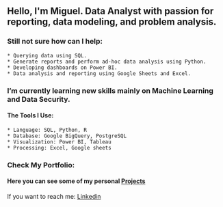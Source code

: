 ## Hello, I'm Miguel. Data Analyst with passion for reporting, data modeling, and problem analysis.
### Still not sure how can I help:
    * Querying data using SQL.
    * Generate reports and perform ad-hoc data analysis using Python.
    * Developing dashboards on Power BI.
    * Data analysis and reporting using Google Sheets and Excel.

### I’m currently learning new skills mainly on Machine Learning and Data Security.
#### The Tools I Use:
    * Language: SQL, Python, R
    * Database: Google BigQuery, PostgreSQL
    * Visualization: Power BI, Tableau
    * Processing: Excel, Google sheets

### Check My Portfolio:
#### Here you can see some of my personal [Projects](https://mgruizdev.github.io/)

If you want to reach me: [Linkedin](https://www.linkedin.com/in/miguel-gomez-017579156/)
